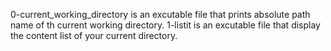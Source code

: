 0-current_working_directory is an excutable file that prints absolute path name of th current working directory.
1-listit is an excutable file that display the content list of your current directory.
